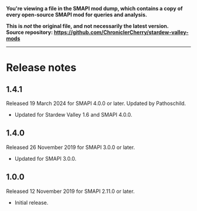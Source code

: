 **You're viewing a file in the SMAPI mod dump, which contains a copy of every open-source SMAPI mod
for queries and analysis.**

**This is _not_ the original file, and not necessarily the latest version.**  
**Source repository: https://github.com/ChroniclerCherry/stardew-valley-mods**

----

# Release notes
## 1.4.1
Released 19 March 2024 for SMAPI 4.0.0 or later. Updated by Pathoschild.

- Updated for Stardew Valley 1.6 and SMAPI 4.0.0.

## 1.4.0
Released 26 November 2019 for SMAPI 3.0.0 or later.

- Updated for SMAPI 3.0.0.

## 1.0.0
Released 12 November 2019 for SMAPI 2.11.0 or later.

- Initial release.
